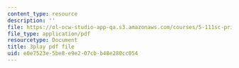 ```yaml
---
content_type: resource
description: ''
file: https://ol-ocw-studio-app-qa.s3.amazonaws.com/courses/5-111sc-principles-of-chemical-science-fall-2014/e0e7523e5be8e9e207cbb48e280cc054_-Y8pOF1AgUY.pdf
file_type: application/pdf
resourcetype: Document
title: 3play pdf file
uid: e0e7523e-5be8-e9e2-07cb-b48e280cc054
---
```

